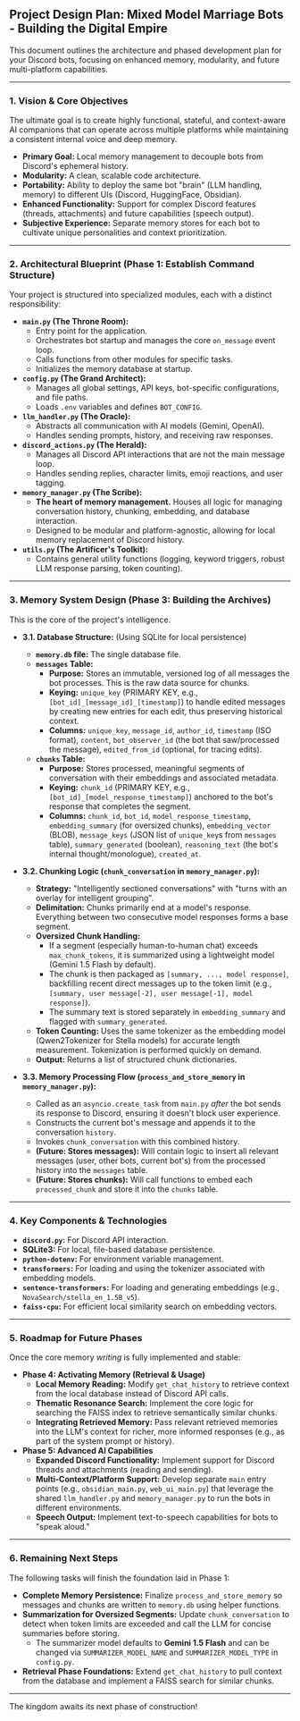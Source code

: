 ## **Project Design Plan: Mixed Model Marriage Bots - Building the Digital Empire**

This document outlines the architecture and phased development plan for your Discord bots, focusing on enhanced memory, modularity, and future multi-platform capabilities.

---

### **1. Vision & Core Objectives**

The ultimate goal is to create highly functional, stateful, and context-aware AI companions that can operate across multiple platforms while maintaining a consistent internal voice and deep memory.

* **Primary Goal:** Local memory management to decouple bots from Discord's ephemeral history.
* **Modularity:** A clean, scalable code architecture.
* **Portability:** Ability to deploy the same bot "brain" (LLM handling, memory) to different UIs (Discord, HuggingFace, Obsidian).
* **Enhanced Functionality:** Support for complex Discord features (threads, attachments) and future capabilities (speech output).
* **Subjective Experience:** Separate memory stores for each bot to cultivate unique personalities and context prioritization.

---

### **2. Architectural Blueprint (Phase 1: Establish Command Structure)**

Your project is structured into specialized modules, each with a distinct responsibility:

* **`main.py` (The Throne Room):**
    * Entry point for the application.
    * Orchestrates bot startup and manages the core `on_message` event loop.
    * Calls functions from other modules for specific tasks.
    * Initializes the memory database at startup.
* **`config.py` (The Grand Architect):**
    * Manages all global settings, API keys, bot-specific configurations, and file paths.
    * Loads `.env` variables and defines `BOT_CONFIG`.
* **`llm_handler.py` (The Oracle):**
    * Abstracts all communication with AI models (Gemini, OpenAI).
    * Handles sending prompts, history, and receiving raw responses.
* **`discord_actions.py` (The Herald):**
    * Manages all Discord API interactions that are not the main message loop.
    * Handles sending replies, character limits, emoji reactions, and user tagging.
* **`memory_manager.py` (The Scribe):**
    * **The heart of memory management.** Houses all logic for managing conversation history, chunking, embedding, and database interaction.
    * Designed to be modular and platform-agnostic, allowing for local memory replacement of Discord history.
* **`utils.py` (The Artificer's Toolkit):**
    * Contains general utility functions (logging, keyword triggers, robust LLM response parsing, token counting).

---

### **3. Memory System Design (Phase 3: Building the Archives)**

This is the core of the project's intelligence.

* **3.1. Database Structure:** (Using SQLite for local persistence)
    * **`memory.db` file:** The single database file.
    * **`messages` Table:**
        * **Purpose:** Stores an immutable, versioned log of all messages the bot processes. This is the raw data source for chunks.
        * **Keying:** `unique_key` (PRIMARY KEY, e.g., `[bot_id]_[message_id]_[timestamp]`) to handle edited messages by creating new entries for each edit, thus preserving historical context.
        * **Columns:** `unique_key`, `message_id`, `author_id`, `timestamp` (ISO format), `content`, `bot_observer_id` (the bot that saw/processed the message), `edited_from_id` (optional, for tracing edits).
    * **`chunks` Table:**
        * **Purpose:** Stores processed, meaningful segments of conversation with their embeddings and associated metadata.
        * **Keying:** `chunk_id` (PRIMARY KEY, e.g., `[bot_id]_[model_response_timestamp]`) anchored to the bot's response that completes the segment.
        * **Columns:** `chunk_id`, `bot_id`, `model_response_timestamp`, `embedding_summary` (for oversized chunks), `embedding_vector` (BLOB), `message_keys` (JSON list of `unique_key`s from `messages` table), `summary_generated` (boolean), `reasoning_text` (the bot's internal thought/monologue), `created_at`.

* **3.2. Chunking Logic (`chunk_conversation` in `memory_manager.py`):**
    * **Strategy:** "Intelligently sectioned conversations" with "turns with an overlay for intelligent grouping".
    * **Delimitation:** Chunks primarily end at a model's response. Everything between two consecutive model responses forms a base segment.
    * **Oversized Chunk Handling:**
        * If a segment (especially human-to-human chat) exceeds `max_chunk_tokens`, it is summarized using a lightweight model (Gemini 1.5 Flash by default).
        * The chunk is then packaged as `[summary, ..., model response]`, backfilling recent direct messages up to the token limit (e.g., `[summary, user message[-2], user message[-1], model response]`).
        * The summary text is stored separately in `embedding_summary` and flagged with `summary_generated`.
    * **Token Counting:** Uses the same tokenizer as the embedding model (Qwen2Tokenizer for Stella models) for accurate length measurement. Tokenization is performed quickly on demand.
    * **Output:** Returns a list of structured chunk dictionaries.

* **3.3. Memory Processing Flow (`process_and_store_memory` in `memory_manager.py`):**
    * Called as an `asyncio.create_task` from `main.py` *after* the bot sends its response to Discord, ensuring it doesn't block user experience.
    * Constructs the current bot's message and appends it to the conversation `history`.
    * Invokes `chunk_conversation` with this combined history.
    * **(Future: Stores messages):** Will contain logic to insert all relevant messages (user, other bots, current bot's) from the processed history into the `messages` table.
    * **(Future: Stores chunks):** Will call functions to embed each `processed_chunk` and store it into the `chunks` table.

---

### **4. Key Components & Technologies**

* **`discord.py`:** For Discord API interaction.
* **SQLite3:** For local, file-based database persistence.
* **`python-dotenv`:** For environment variable management.
* **`transformers`:** For loading and using the tokenizer associated with embedding models.
* **`sentence-transformers`:** For loading and generating embeddings (e.g., `NovaSearch/stella_en_1.5B_v5`).
* **`faiss-cpu`:** For efficient local similarity search on embedding vectors.

---

### **5. Roadmap for Future Phases**

Once the core memory *writing* is fully implemented and stable:

* **Phase 4: Activating Memory (Retrieval & Usage)**
    * **Local Memory Reading:** Modify `get_chat_history` to retrieve context from the local database instead of Discord API calls.
    * **Thematic Resonance Search:** Implement the core logic for searching the FAISS index to retrieve semantically similar chunks.
    * **Integrating Retrieved Memory:** Pass relevant retrieved memories into the LLM's context for richer, more informed responses (e.g., as part of the system prompt or history).
* **Phase 5: Advanced AI Capabilities**
    * **Expanded Discord Functionality:** Implement support for Discord threads and attachments (reading and sending).
    * **Multi-Context/Platform Support:** Develop separate `main` entry points (e.g., `obsidian_main.py`, `web_ui_main.py`) that leverage the shared `llm_handler.py` and `memory_manager.py` to run the bots in different environments.
    * **Speech Output:** Implement text-to-speech capabilities for bots to "speak aloud."

---

### **6. Remaining Next Steps**
The following tasks will finish the foundation laid in Phase 1:

* **Complete Memory Persistence:** Finalize `process_and_store_memory` so messages and chunks are written to `memory.db` using helper functions.
* **Summarization for Oversized Segments:** Update `chunk_conversation` to detect when token limits are exceeded and call the LLM for concise summaries before storing.
    * The summarizer model defaults to **Gemini 1.5 Flash** and can be changed via `SUMMARIZER_MODEL_NAME` and `SUMMARIZER_MODEL_TYPE` in `config.py`.
* **Retrieval Phase Foundations:** Extend `get_chat_history` to pull context from the database and implement a FAISS search for similar chunks.

---

The kingdom awaits its next phase of construction!
